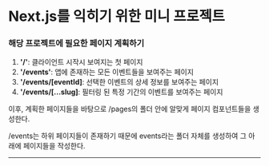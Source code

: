 # Next.js를 익히기 위한 미니 프로젝트

### 해당 프로젝트에 필요한 페이지 계획하기

1. **'/'**: 클라이언트 시작시 보여지는 첫 페이지
2. **'/events'**: 앱에 존재하는 모든 이벤트들을 보여주는 페이지
3. **'/events/[eventId]**: 선택한 이벤트의 상세 정보를 보여주는 페이지
4. **'/events/[...slug]**: 필터링 된 특정 기간의 이벤트를 보여주는 페이지

이후, 계획한 페이지들을 바탕으로 /pages의 폴더 안에 알맞게 페이지 컴포넌트들을 생성한다.

/events는 하위 페이지들이 존재하기 때문에 events라는 폴더 자체를 생성하여 그 아래에 페이지들을 작성한다.

---

